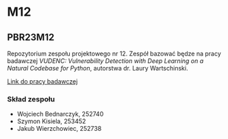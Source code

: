 # M12

## PBR23M12

Repozytorium zespołu projektowego nr 12. Zespół bazować będze na pracy badawczej _VUDENC: Vulnerability Detection with
Deep Learning on a Natural Codebase for Python_, autorstwa dr. Laury Wartschinski.

[Link do pracy badawczej](https://www.sciencedirect.com/science/article/pii/S0950584921002421)

### Skład zespołu

- Wojciech Bednarczyk, 252740
- Szymon Kisiela, 253452
- Jakub Wierzchowiec, 252738
